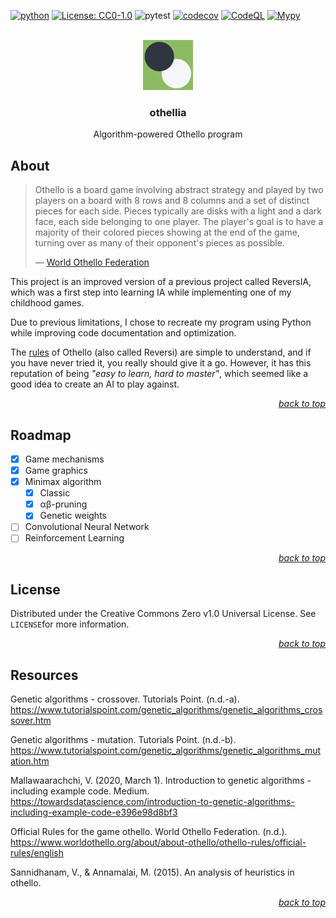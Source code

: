 <div id="top"></div>

<!-- PROJECT SHIELDS -->

[![python](https://badges.aleen42.com/src/python.svg)](https://www.python.org/)
[![License: CC0-1.0](https://img.shields.io/badge/License-CC0_1.0-lightgrey.svg)](http://creativecommons.org/publicdomain/zero/1.0/)
![pytest](https://github.com/Luunynliny/othellia/actions/workflows/python-pytest.yaml/badge.svg)
[![codecov](https://codecov.io/gh/Luunynliny/othellia/graph/badge.svg?token=U249MOBZOM)](https://codecov.io/gh/Luunynliny/othellia)
[![CodeQL](https://github.com/Luunynliny/othellia/actions/workflows/github-code-scanning/codeql/badge.svg?branch=main)](https://github.com/Luunynliny/othellia/actions/workflows/github-code-scanning/codeql)
[![Mypy](https://github.com/Luunynliny/othellia/actions/workflows/python-mypy.yaml/badge.svg?branch=main)](https://github.com/Luunynliny/othellia/actions/workflows/python-mypy.yaml)

<!-- PROJECT LOGO -->

<br />

<div align="center">
    <a href="https://github.com/Luunynliny/othellia">
        <img src="imgs/othellia_logo.png" alt="Logo" height="80">
    </a>
    <h3 align="center">othellia</h3>
    <p align="center">
        Algorithm-powered Othello program
    </p>
</div>

<!-- ABOUT THE PROJECT -->

## About

> Othello is a board game involving abstract strategy and played by two players on a board with 8 rows and 8 columns and a set of distinct pieces for each side. Pieces typically are disks with a light and a dark face, each side belonging to one player. The player's goal is to have a majority of their colored pieces showing at the end of the game, turning over as many of their opponent's pieces as possible.
>
> &mdash; [World Othello Federation](https://www.worldothello.org/)

This project is an improved version of a previous project called ReversIA, which was a first step into learning IA while implementing one of my childhood games.

Due to previous limitations, I chose to recreate my program using Python while improving code documentation and optimization.

The [rules](https://www.worldothello.org/about/about-othello/othello-rules/official-rules/english) of Othello (also called Reversi) are simple to understand, and if you have never tried it, you really should give it a go. However, it has this reputation of being *"easy to learn, hard to master"*, which seemed like a good idea to create an AI to play against.

<p align="right"><a href="#top"><i>back to top</i></a></p>

<!-- ROADMAP -->

## Roadmap

- [x] Game mechanisms
- [x] Game graphics
- [x] Minimax algorithm
  - [x] Classic
  - [x] αβ-pruning
  - [x] Genetic weights
- [ ] Convolutional Neural Network
- [ ] Reinforcement Learning

<p align="right"><a href="#top"><i>back to top</i></a></p>

## License

Distributed under the Creative Commons Zero v1.0 Universal License. See `LICENSE`for more information.

<p align="right"><a href="#top"><i>back to top</i></a></p>

<!-- RESOURCES -->

## Resources

Genetic algorithms - crossover. Tutorials Point. (n.d.-a). https://www.tutorialspoint.com/genetic_algorithms/genetic_algorithms_crossover.htm

Genetic algorithms - mutation. Tutorials Point. (n.d.-b). https://www.tutorialspoint.com/genetic_algorithms/genetic_algorithms_mutation.htm

Mallawaarachchi, V. (2020, March 1). Introduction to genetic algorithms - including example code. Medium. https://towardsdatascience.com/introduction-to-genetic-algorithms-including-example-code-e396e98d8bf3

Official Rules for the game othello. World Othello Federation. (n.d.). https://www.worldothello.org/about/about-othello/othello-rules/official-rules/english

Sannidhanam, V., & Annamalai, M. (2015). An analysis of heuristics in othello.

<p align="right"><a href="#top"><i>back to top</i></a></p>
